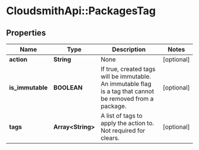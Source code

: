 # CloudsmithApi::PackagesTag

## Properties
Name | Type | Description | Notes
------------ | ------------- | ------------- | -------------
**action** | **String** | None | [optional] 
**is_immutable** | **BOOLEAN** | If true, created tags will be immutable. An immutable flag is a tag that cannot be removed from a package. | [optional] 
**tags** | **Array&lt;String&gt;** | A list of tags to apply the action to. Not required for clears. | [optional] 


